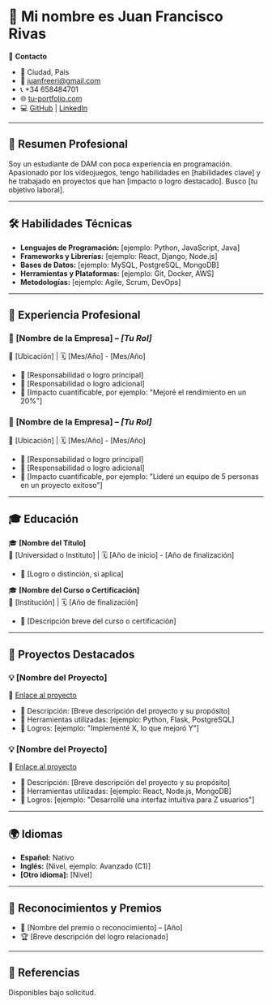 # 📄 Mi nombre es Juan Francisco Rivas

👤 **Contacto**  
- 📍 Ciudad, País  
- 📧 [juanfreeri@gmail.com](mailto:juanfreeri@gmail.com)  
- 📞 +34 658484701 
- 🌐 [tu-portfolio.com](https://tu-portfolio.com)  
- 💻 [GitHub](https://github.com/juafcor) | [LinkedIn](https://www.linkedin.com/in/juan-francisco-rivas-rodrigo-9b12ba250/)

---

## 🎯 **Resumen Profesional**
Soy un estudiante de DAM con poca experiencia en programación. Apasionado por los videojuegos, tengo habilidades en [habilidades clave] y he trabajado en proyectos que han [impacto o logro destacado]. Busco [tu objetivo laboral].

---

## 🛠️ **Habilidades Técnicas**
- **Lenguajes de Programación:** [ejemplo: Python, JavaScript, Java]  
- **Frameworks y Librerías:** [ejemplo: React, Django, Node.js]  
- **Bases de Datos:** [ejemplo: MySQL, PostgreSQL, MongoDB]  
- **Herramientas y Plataformas:** [ejemplo: Git, Docker, AWS]  
- **Metodologías:** [ejemplo: Agile, Scrum, DevOps]  

---

## 💼 **Experiencia Profesional**

### 🚀 **[Nombre de la Empresa]** – _[Tu Rol]_  
📍 [Ubicación] | 🗓️ [Mes/Año] - [Mes/Año]  
- 🔹 [Responsabilidad o logro principal]  
- 🔹 [Responsabilidad o logro adicional]  
- 🔹 [Impacto cuantificable, por ejemplo: "Mejoré el rendimiento en un 20%"]  

### 🚀 **[Nombre de la Empresa]** – _[Tu Rol]_  
📍 [Ubicación] | 🗓️ [Mes/Año] - [Mes/Año]  
- 🔹 [Responsabilidad o logro principal]  
- 🔹 [Responsabilidad o logro adicional]  
- 🔹 [Impacto cuantificable, por ejemplo: "Lideré un equipo de 5 personas en un proyecto exitoso"]  

---

## 🎓 **Educación**

🎓 **[Nombre del Título]**  
📍 [Universidad o Instituto] | 🗓️ [Año de inicio] - [Año de finalización]  
- 🏅 [Logro o distinción, si aplica]  

🎓 **[Nombre del Curso o Certificación]**  
📍 [Institución] | 🗓️ [Año de finalización]  
- 🏅 [Descripción breve del curso o certificación]  

---

## 🌟 **Proyectos Destacados**

### 💡 **[Nombre del Proyecto]**  
🔗 [Enlace al proyecto](https://github.com/tuusuario/repositorio)  
- 🔹 Descripción: [Breve descripción del proyecto y su propósito]  
- 🔹 Herramientas utilizadas: [ejemplo: Python, Flask, PostgreSQL]  
- 🔹 Logros: [ejemplo: "Implementé X, lo que mejoró Y"]  

### 💡 **[Nombre del Proyecto]**  
🔗 [Enlace al proyecto](https://github.com/tuusuario/repositorio)  
- 🔹 Descripción: [Breve descripción del proyecto y su propósito]  
- 🔹 Herramientas utilizadas: [ejemplo: React, Node.js, MongoDB]  
- 🔹 Logros: [ejemplo: "Desarrollé una interfaz intuitiva para Z usuarios"]  

---

## 🌍 **Idiomas**
- **Español:** Nativo  
- **Inglés:** [Nivel, ejemplo: Avanzado (C1)]  
- **[Otro idioma]:** [Nivel]  

---

## 🏅 **Reconocimientos y Premios**
- 🥇 [Nombre del premio o reconocimiento] – [Año]  
- 🏆 [Breve descripción del logro relacionado]  

---

## 💬 **Referencias**
Disponibles bajo solicitud.
